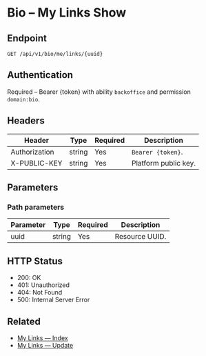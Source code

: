 # Bio – My Links Show

## Endpoint

```
GET /api/v1/bio/me/links/{uuid}
```

## Authentication

Required – Bearer {token} with ability `backoffice` and permission `domain:bio`.

## Headers

| Header           | Type   | Required | Description |
| ---------------- | ------ | -------- | ----------- |
| Authorization    | string | Yes      | `Bearer {token}`. |
| X-PUBLIC-KEY     | string | Yes      | Platform public key. |

## Parameters

### Path parameters

| Parameter | Type   | Required | Description |
| --------- | ------ | -------- | ----------- |
| uuid      | string | Yes      | Resource UUID. |

## HTTP Status

- 200: OK
- 401: Unauthorized
- 404: Not Found
- 500: Internal Server Error

## Related

- [My Links — Index](MyLinksIndex.md)
- [My Links — Update](MyLinksUpdate.md)
